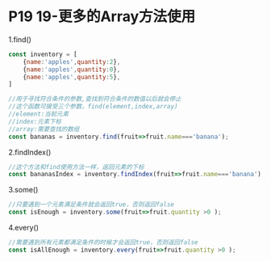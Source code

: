 # P19 19-更多的Array方法使用

1.find()

```js
const inventory = [
    {name:'apples',quantity:2},
    {name:'apples',quantity:0},
    {name:'apples',quantity:5},
]
```

```js
//用于寻找符合条件的参数,查找到符合条件的数值以后就会停止
//这个函数可接受三个参数，find(element,index,array)
//element:当前元素
//index:元素下标
//array:需要查找的数组
const bananas = inventory.find(fruit=>fruit.name==='banana');
```

2.findIndex()

```js
//这个方法和find使用方法一样，返回元素的下标
const bananasIndex = inventory.findIndex(fruit=>fruit.name==='banana');
```

3.some()

```js
//只要遇到一个元素满足条件就会返回true，否则返回false
const isEnough = inventory.some(fruit=>fruit.quantity >0 );
```

4.every()

```js
//需要遇到所有元素都满足条件的时候才会返回true，否则返回false
const isAllEnough = inventory.every(fruit=>fruit.quantity >0 );
```

